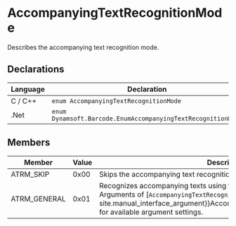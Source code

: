 # AccompanyingTextRecognitionMode
Describes the accompanying text recognition mode.   


## Declarations
   
| Language | Declaration |
| -------- | ----------- |
| C / C++ | `enum AccompanyingTextRecognitionMode` |
| .Net | `enum Dynamsoft.Barcode.EnumAccompanyingTextRecognitionMode` |


## Members
   
| Member | Value | Description |
| ------ | ----- | ----------- |
| ATRM_SKIP | 0x00 | Skips the accompanying text recognition. |
| ATRM_GENERAL  | 0x01 | Recognizes accompanying texts using the general algorithm. Check Arguments of [`AccompanyingTextRecognitionModes`]({{ site.manual_interface_argument}}AccompanyingTextRecognitionModes.html) for available argument settings. |
